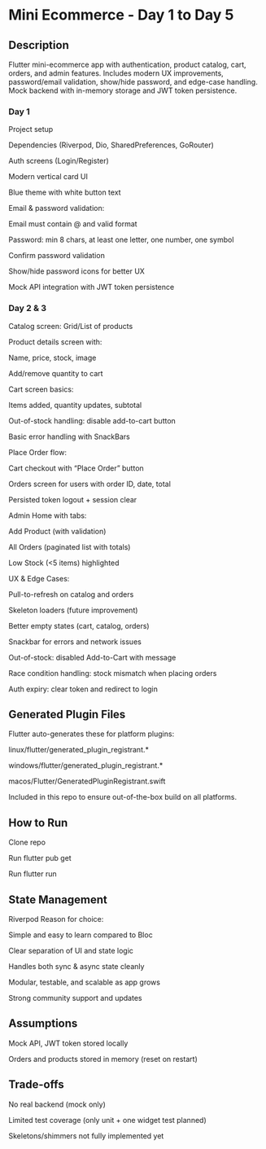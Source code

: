 # Mini Ecommerce - Day 1 to Day 5
## Description

Flutter mini-ecommerce app with authentication, product catalog, cart, orders, and admin features. Includes modern UX improvements, password/email validation, show/hide password, and edge-case handling. Mock backend with in-memory storage and JWT token persistence.

### Day 1

Project setup

Dependencies (Riverpod, Dio, SharedPreferences, GoRouter)

Auth screens (Login/Register)

Modern vertical card UI

Blue theme with white button text

Email & password validation:

Email must contain @ and valid format

Password: min 8 chars, at least one letter, one number, one symbol

Confirm password validation

Show/hide password icons for better UX

Mock API integration with JWT token persistence

###  Day 2 & 3

Catalog screen: Grid/List of products

Product details screen with:

Name, price, stock, image

Add/remove quantity to cart

Cart screen basics:

Items added, quantity updates, subtotal

Out-of-stock handling: disable add-to-cart button

Basic error handling with SnackBars

Place Order flow:

Cart checkout with “Place Order” button

Orders screen for users with order ID, date, total

Persisted token logout + session clear

Admin Home with tabs:

Add Product (with validation)

All Orders (paginated list with totals)

Low Stock (<5 items) highlighted

UX & Edge Cases:

Pull-to-refresh on catalog and orders

Skeleton loaders (future improvement)

Better empty states (cart, catalog, orders)

Snackbar for errors and network issues

Out-of-stock: disabled Add-to-Cart with message

Race condition handling: stock mismatch when placing orders

Auth expiry: clear token and redirect to login

## Generated Plugin Files

Flutter auto-generates these for platform plugins:

linux/flutter/generated_plugin_registrant.*

windows/flutter/generated_plugin_registrant.*

macos/Flutter/GeneratedPluginRegistrant.swift

Included in this repo to ensure out-of-the-box build on all platforms.

## How to Run

Clone repo

Run flutter pub get

Run flutter run

## State Management

Riverpod
Reason for choice:

Simple and easy to learn compared to Bloc

Clear separation of UI and state logic

Handles both sync & async state cleanly

Modular, testable, and scalable as app grows

Strong community support and updates

## Assumptions

Mock API, JWT token stored locally

Orders and products stored in memory (reset on restart)

## Trade-offs

No real backend (mock only)

Limited test coverage (only unit + one widget test planned)

Skeletons/shimmers not fully implemented yet